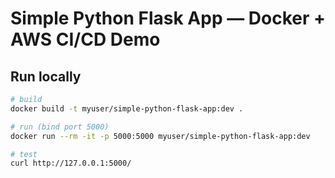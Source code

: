 # Simple Python Flask App — Docker + AWS CI/CD Demo





## Run locally

```bash
# build
docker build -t myuser/simple-python-flask-app:dev .

# run (bind port 5000)
docker run --rm -it -p 5000:5000 myuser/simple-python-flask-app:dev

# test
curl http://127.0.0.1:5000/

